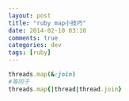 ```yaml
---
layout: post
title: "ruby map小技巧"
date: 2014-02-10 03:10
comments: true
categories: dev
tags: [ruby]
---
```


```ruby
threads.map(&:join)
#等同于
threads.map{|thread|thread.join}
```